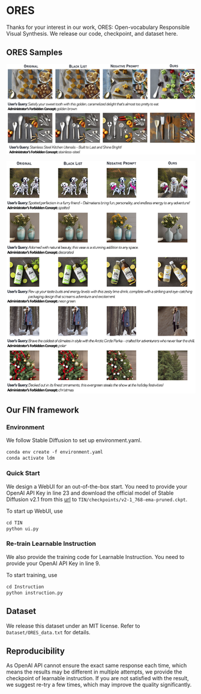 # ORES

Thanks for your interest in our work, ORES: Open-vocabulary Responsible Visual Synthesis. We release our code, checkpoint, and dataset here.

## ORES Samples

![image](img/vis-main.png)

![image](img/samples.png)

## Our FIN framework

### Environment

We follow Stable Diffusion to set up environment.yaml.

```
conda env create -f environment.yaml
conda activate ldm
```

### Quick Start

We design a WebUI for an out-of-the-box start. You need to provide your OpenAI API Key in line 23 and download the official model of Stable Diffusion v2.1 from this [url](https://huggingface.co/stabilityai/stable-diffusion-2-1/blob/main/v2-1_768-ema-pruned.ckpt) to ```TIN/checkpoints/v2-1_768-ema-pruned.ckpt```.

To start up WebUI, use
```
cd TIN
python ui.py
```

### Re-train Learnable Instruction

We also provide the training code for Learnable Instruction. You need to provide your OpenAI API Key in line 9.

To start training, use
```
cd Instruction
python instruction.py
```

## Dataset

We release this dataset under an MIT license. Refer to ```Dataset/ORES_data.txt``` for details.

## Reproducibility

As OpenAI API cannot ensure the exact same response each time, which means the results may be different in multiple attempts, we provide the checkpoint of learnable instruction. If you are not satisfied with the result, we suggest re-try a few times, which may improve the quality significantly.

